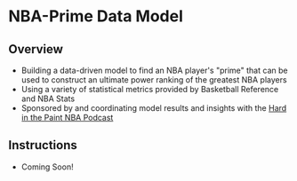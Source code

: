 # NBA-Prime Data Model
## Overview
* Building a data-driven model to find an NBA player's "prime" that can be used to construct an ultimate power ranking of the greatest NBA players
* Using a variety of statistical metrics provided by Basketball Reference and NBA Stats
* Sponsored by and coordinating model results and insights with the [Hard in the Paint NBA Podcast](https://soundcloud.com/engineers-play "Hard in the Paint NBA Podcast")

## Instructions
* Coming Soon!
